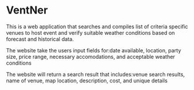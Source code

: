 # VentNer
This is a web application that searches and compiles list of criteria specific venues to host event and verify suitable weather conditions based on forecast and historical data.

The website take the users input fields for:date available, location, party size, price range, necessary accomodations, and acceptable weather conditions

The website will return a search result that includes:venue search results, name of venue, map location, description, cost, and unique details
